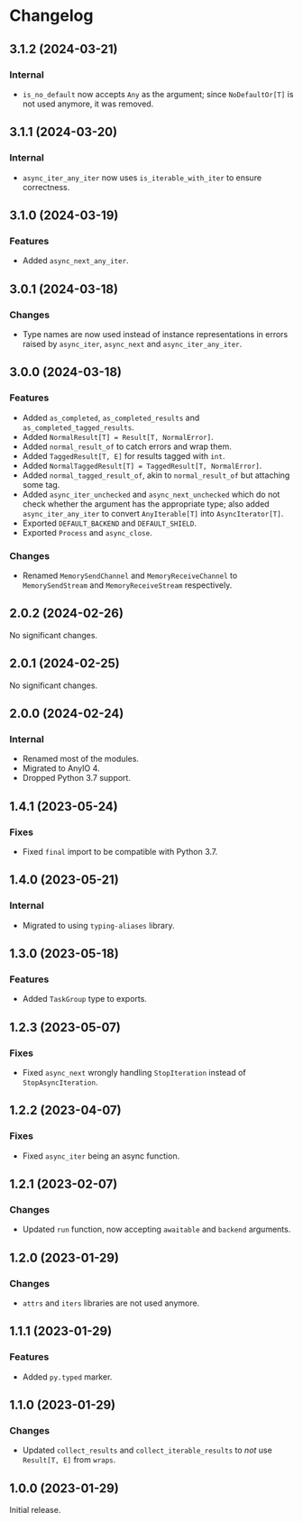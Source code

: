 # Changelog

<!-- changelogging: start -->

## 3.1.2 (2024-03-21)

### Internal

- `is_no_default` now accepts `Any` as the argument; since `NoDefaultOr[T]` is not used anymore,
  it was removed.

## 3.1.1 (2024-03-20)

### Internal

- `async_iter_any_iter` now uses `is_iterable_with_iter` to ensure correctness.

## 3.1.0 (2024-03-19)

### Features

- Added `async_next_any_iter`.

## 3.0.1 (2024-03-18)

### Changes

- Type names are now used instead of instance representations in errors raised by
  `async_iter`, `async_next` and `async_iter_any_iter`.

## 3.0.0 (2024-03-18)

### Features

- Added `as_completed`, `as_completed_results` and `as_completed_tagged_results`.
- Added `NormalResult[T] = Result[T, NormalError]`.
- Added `normal_result_of` to catch errors and wrap them.
- Added `TaggedResult[T, E]` for results tagged with `int`.
- Added `NormalTaggedResult[T] = TaggedResult[T, NormalError]`.
- Added `normal_tagged_result_of`, akin to `normal_result_of` but attaching some tag.
- Added `async_iter_unchecked` and `async_next_unchecked` which do not check whether the
  argument has the appropriate type; also added `async_iter_any_iter` to convert `AnyIterable[T]`
  into `AsyncIterator[T]`.
- Exported `DEFAULT_BACKEND` and `DEFAULT_SHIELD`.
- Exported `Process` and `async_close`.

### Changes

- Renamed `MemorySendChannel` and `MemoryReceiveChannel` to
  `MemorySendStream` and `MemoryReceiveStream` respectively.

## 2.0.2 (2024-02-26)

No significant changes.

## 2.0.1 (2024-02-25)

No significant changes.

## 2.0.0 (2024-02-24)

### Internal

- Renamed most of the modules.
- Migrated to AnyIO 4.
- Dropped Python 3.7 support.

## 1.4.1 (2023-05-24)

### Fixes

- Fixed `final` import to be compatible with Python 3.7.

## 1.4.0 (2023-05-21)

### Internal

- Migrated to using `typing-aliases` library.

## 1.3.0 (2023-05-18)

### Features

- Added `TaskGroup` type to exports.

## 1.2.3 (2023-05-07)

### Fixes

- Fixed `async_next` wrongly handling `StopIteration` instead of `StopAsyncIteration`.

## 1.2.2 (2023-04-07)

### Fixes

- Fixed `async_iter` being an async function.

## 1.2.1 (2023-02-07)

### Changes

- Updated `run` function, now accepting `awaitable` and `backend` arguments.

## 1.2.0 (2023-01-29)

### Changes

- `attrs` and `iters` libraries are not used anymore.

## 1.1.1 (2023-01-29)

### Features

- Added `py.typed` marker.

## 1.1.0 (2023-01-29)

### Changes

- Updated `collect_results` and `collect_iterable_results` to *not* use `Result[T, E]` from `wraps`.

## 1.0.0 (2023-01-29)

Initial release.
